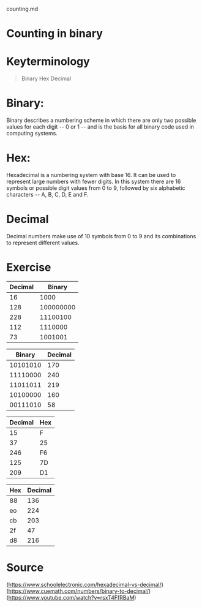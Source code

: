 counting.md
# Counting in binary
# Keyterminology
> Binary
> Hex
> Decimal
# Binary:
Binary describes a numbering scheme in which there are only two possible values for each digit -- 0 or 1 -- and is the basis for all binary code used in computing systems.
# Hex:
Hexadecimal is a numbering system with base 16. It can be used to represent large numbers with fewer digits. In this system there are 16 symbols or possible digit values from 0 to 9, followed by six alphabetic characters -- A, B, C, D, E and F.
# Decimal
Decimal numbers make use of 10 symbols from 0 to 9 and its combinations to represent different values.

# Exercise

| Decimal  | Binary    |
| ----     | -----     |
| 16       | 1000      |
| 128      | 100000000 |
| 228      | 11100100  |
| 112      | 1110000   |
| 73       | 1001001   |

| Binary   | Decimal   |
| -----    | -----     |
| 10101010 | 170       |
| 11110000 | 240       |
| 11011011 | 219       |
| 10100000 | 160       |
| 00111010 | 58        |

| Decimal  | Hex       |
| -----    | ----      |
| 15       | F         |
| 37       | 25        |
| 246      | F6        |
| 125      | 7D        |
| 209      | D1        |

| Hex      | Decimal   |
| ----     | -----     |
| 88       | 136       |
| eo       | 224       |
| cb       | 203       |
| 2f       | 47        |
| d8       | 216       |

# Source
(https://www.schoolelectronic.com/hexadecimal-vs-decimal/)
(https://www.cuemath.com/numbers/binary-to-decimal/)
(https://www.youtube.com/watch?v=rsxT4FfRBaM)
